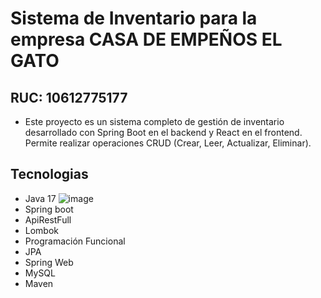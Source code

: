 # Sistema de Inventario para la empresa CASA DE EMPEÑOS EL GATO
## RUC: 10612775177
* Este proyecto es un sistema completo de gestión de inventario desarrollado con Spring Boot en el backend y React en el frontend. Permite realizar operaciones CRUD (Crear, Leer, Actualizar, Eliminar).
## Tecnologias
* Java 17 ![image](https://github.com/user-attachments/assets/52467300-96bd-48af-ad5e-8b84b2250a15)
* Spring boot
* ApiRestFull
* Lombok
* Programación Funcional
* JPA
* Spring Web
* MySQL
* Maven
